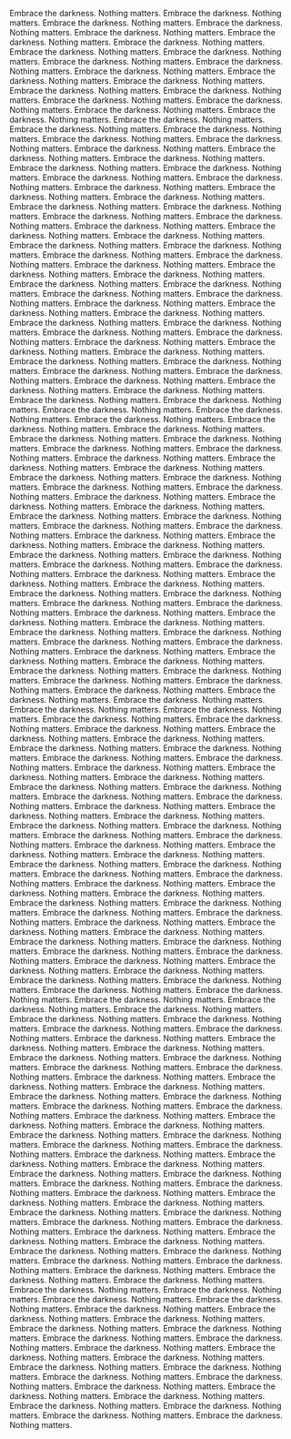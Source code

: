 Embrace the darkness. Nothing matters.
Embrace the darkness. Nothing matters.
Embrace the darkness. Nothing matters.
Embrace the darkness. Nothing matters.
Embrace the darkness. Nothing matters.
Embrace the darkness. Nothing matters.
Embrace the darkness. Nothing matters.
Embrace the darkness. Nothing matters.
Embrace the darkness. Nothing matters.
Embrace the darkness. Nothing matters.
Embrace the darkness. Nothing matters.
Embrace the darkness. Nothing matters.
Embrace the darkness. Nothing matters.
Embrace the darkness. Nothing matters.
Embrace the darkness. Nothing matters.
Embrace the darkness. Nothing matters.
Embrace the darkness. Nothing matters.
Embrace the darkness. Nothing matters.
Embrace the darkness. Nothing matters.
Embrace the darkness. Nothing matters.
Embrace the darkness. Nothing matters.
Embrace the darkness. Nothing matters.
Embrace the darkness. Nothing matters.
Embrace the darkness. Nothing matters.
Embrace the darkness. Nothing matters.
Embrace the darkness. Nothing matters.
Embrace the darkness. Nothing matters.
Embrace the darkness. Nothing matters.
Embrace the darkness. Nothing matters.
Embrace the darkness. Nothing matters.
Embrace the darkness. Nothing matters.
Embrace the darkness. Nothing matters.
Embrace the darkness. Nothing matters.
Embrace the darkness. Nothing matters.
Embrace the darkness. Nothing matters.
Embrace the darkness. Nothing matters.
Embrace the darkness. Nothing matters.
Embrace the darkness. Nothing matters.
Embrace the darkness. Nothing matters.
Embrace the darkness. Nothing matters.
Embrace the darkness. Nothing matters.
Embrace the darkness. Nothing matters.
Embrace the darkness. Nothing matters.
Embrace the darkness. Nothing matters.
Embrace the darkness. Nothing matters.
Embrace the darkness. Nothing matters.
Embrace the darkness. Nothing matters.
Embrace the darkness. Nothing matters.
Embrace the darkness. Nothing matters.
Embrace the darkness. Nothing matters.
Embrace the darkness. Nothing matters.
Embrace the darkness. Nothing matters.
Embrace the darkness. Nothing matters.
Embrace the darkness. Nothing matters.
Embrace the darkness. Nothing matters.
Embrace the darkness. Nothing matters.
Embrace the darkness. Nothing matters.
Embrace the darkness. Nothing matters.
Embrace the darkness. Nothing matters.
Embrace the darkness. Nothing matters.
Embrace the darkness. Nothing matters.
Embrace the darkness. Nothing matters.
Embrace the darkness. Nothing matters.
Embrace the darkness. Nothing matters.
Embrace the darkness. Nothing matters.
Embrace the darkness. Nothing matters.
Embrace the darkness. Nothing matters.
Embrace the darkness. Nothing matters.
Embrace the darkness. Nothing matters.
Embrace the darkness. Nothing matters.
Embrace the darkness. Nothing matters.
Embrace the darkness. Nothing matters.
Embrace the darkness. Nothing matters.
Embrace the darkness. Nothing matters.
Embrace the darkness. Nothing matters.
Embrace the darkness. Nothing matters.
Embrace the darkness. Nothing matters.
Embrace the darkness. Nothing matters.
Embrace the darkness. Nothing matters.
Embrace the darkness. Nothing matters.
Embrace the darkness. Nothing matters.
Embrace the darkness. Nothing matters.
Embrace the darkness. Nothing matters.
Embrace the darkness. Nothing matters.
Embrace the darkness. Nothing matters.
Embrace the darkness. Nothing matters.
Embrace the darkness. Nothing matters.
Embrace the darkness. Nothing matters.
Embrace the darkness. Nothing matters.
Embrace the darkness. Nothing matters.
Embrace the darkness. Nothing matters.
Embrace the darkness. Nothing matters.
Embrace the darkness. Nothing matters.
Embrace the darkness. Nothing matters.
Embrace the darkness. Nothing matters.
Embrace the darkness. Nothing matters.
Embrace the darkness. Nothing matters.
Embrace the darkness. Nothing matters.
Embrace the darkness. Nothing matters.
Embrace the darkness. Nothing matters.
Embrace the darkness. Nothing matters.
Embrace the darkness. Nothing matters.
Embrace the darkness. Nothing matters.
Embrace the darkness. Nothing matters.
Embrace the darkness. Nothing matters.
Embrace the darkness. Nothing matters.
Embrace the darkness. Nothing matters.
Embrace the darkness. Nothing matters.
Embrace the darkness. Nothing matters.
Embrace the darkness. Nothing matters.
Embrace the darkness. Nothing matters.
Embrace the darkness. Nothing matters.
Embrace the darkness. Nothing matters.
Embrace the darkness. Nothing matters.
Embrace the darkness. Nothing matters.
Embrace the darkness. Nothing matters.
Embrace the darkness. Nothing matters.
Embrace the darkness. Nothing matters.
Embrace the darkness. Nothing matters.
Embrace the darkness. Nothing matters.
Embrace the darkness. Nothing matters.
Embrace the darkness. Nothing matters.
Embrace the darkness. Nothing matters.
Embrace the darkness. Nothing matters.
Embrace the darkness. Nothing matters.
Embrace the darkness. Nothing matters.
Embrace the darkness. Nothing matters.
Embrace the darkness. Nothing matters.
Embrace the darkness. Nothing matters.
Embrace the darkness. Nothing matters.
Embrace the darkness. Nothing matters.
Embrace the darkness. Nothing matters.
Embrace the darkness. Nothing matters.
Embrace the darkness. Nothing matters.
Embrace the darkness. Nothing matters.
Embrace the darkness. Nothing matters.
Embrace the darkness. Nothing matters.
Embrace the darkness. Nothing matters.
Embrace the darkness. Nothing matters.
Embrace the darkness. Nothing matters.
Embrace the darkness. Nothing matters.
Embrace the darkness. Nothing matters.
Embrace the darkness. Nothing matters.
Embrace the darkness. Nothing matters.
Embrace the darkness. Nothing matters.
Embrace the darkness. Nothing matters.
Embrace the darkness. Nothing matters.
Embrace the darkness. Nothing matters.
Embrace the darkness. Nothing matters.
Embrace the darkness. Nothing matters.
Embrace the darkness. Nothing matters.
Embrace the darkness. Nothing matters.
Embrace the darkness. Nothing matters.
Embrace the darkness. Nothing matters.
Embrace the darkness. Nothing matters.
Embrace the darkness. Nothing matters.
Embrace the darkness. Nothing matters.
Embrace the darkness. Nothing matters.
Embrace the darkness. Nothing matters.
Embrace the darkness. Nothing matters.
Embrace the darkness. Nothing matters.
Embrace the darkness. Nothing matters.
Embrace the darkness. Nothing matters.
Embrace the darkness. Nothing matters.
Embrace the darkness. Nothing matters.
Embrace the darkness. Nothing matters.
Embrace the darkness. Nothing matters.
Embrace the darkness. Nothing matters.
Embrace the darkness. Nothing matters.
Embrace the darkness. Nothing matters.
Embrace the darkness. Nothing matters.
Embrace the darkness. Nothing matters.
Embrace the darkness. Nothing matters.
Embrace the darkness. Nothing matters.
Embrace the darkness. Nothing matters.
Embrace the darkness. Nothing matters.
Embrace the darkness. Nothing matters.
Embrace the darkness. Nothing matters.
Embrace the darkness. Nothing matters.
Embrace the darkness. Nothing matters.
Embrace the darkness. Nothing matters.
Embrace the darkness. Nothing matters.
Embrace the darkness. Nothing matters.
Embrace the darkness. Nothing matters.
Embrace the darkness. Nothing matters.
Embrace the darkness. Nothing matters.
Embrace the darkness. Nothing matters.
Embrace the darkness. Nothing matters.
Embrace the darkness. Nothing matters.
Embrace the darkness. Nothing matters.
Embrace the darkness. Nothing matters.
Embrace the darkness. Nothing matters.
Embrace the darkness. Nothing matters.
Embrace the darkness. Nothing matters.
Embrace the darkness. Nothing matters.
Embrace the darkness. Nothing matters.
Embrace the darkness. Nothing matters.
Embrace the darkness. Nothing matters.
Embrace the darkness. Nothing matters.
Embrace the darkness. Nothing matters.
Embrace the darkness. Nothing matters.
Embrace the darkness. Nothing matters.
Embrace the darkness. Nothing matters.
Embrace the darkness. Nothing matters.
Embrace the darkness. Nothing matters.
Embrace the darkness. Nothing matters.
Embrace the darkness. Nothing matters.
Embrace the darkness. Nothing matters.
Embrace the darkness. Nothing matters.
Embrace the darkness. Nothing matters.
Embrace the darkness. Nothing matters.
Embrace the darkness. Nothing matters.
Embrace the darkness. Nothing matters.
Embrace the darkness. Nothing matters.
Embrace the darkness. Nothing matters.
Embrace the darkness. Nothing matters.
Embrace the darkness. Nothing matters.
Embrace the darkness. Nothing matters.
Embrace the darkness. Nothing matters.
Embrace the darkness. Nothing matters.
Embrace the darkness. Nothing matters.
Embrace the darkness. Nothing matters.
Embrace the darkness. Nothing matters.
Embrace the darkness. Nothing matters.
Embrace the darkness. Nothing matters.
Embrace the darkness. Nothing matters.
Embrace the darkness. Nothing matters.
Embrace the darkness. Nothing matters.
Embrace the darkness. Nothing matters.
Embrace the darkness. Nothing matters.
Embrace the darkness. Nothing matters.
Embrace the darkness. Nothing matters.
Embrace the darkness. Nothing matters.
Embrace the darkness. Nothing matters.
Embrace the darkness. Nothing matters.
Embrace the darkness. Nothing matters.
Embrace the darkness. Nothing matters.
Embrace the darkness. Nothing matters.
Embrace the darkness. Nothing matters.
Embrace the darkness. Nothing matters.
Embrace the darkness. Nothing matters.
Embrace the darkness. Nothing matters.
Embrace the darkness. Nothing matters.
Embrace the darkness. Nothing matters.
Embrace the darkness. Nothing matters.
Embrace the darkness. Nothing matters.
Embrace the darkness. Nothing matters.
Embrace the darkness. Nothing matters.
Embrace the darkness. Nothing matters.
Embrace the darkness. Nothing matters.
Embrace the darkness. Nothing matters.
Embrace the darkness. Nothing matters.
Embrace the darkness. Nothing matters.
Embrace the darkness. Nothing matters.
Embrace the darkness. Nothing matters.
Embrace the darkness. Nothing matters.
